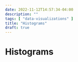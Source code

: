 ```yaml
---
date: 2022-11-12T14:57:34-04:00
description: ""
tags: [ "data-visualizations" ]
title: "Histograms"
draft: true
---
```


# Histograms
